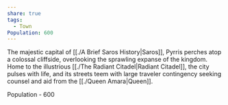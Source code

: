 ```yaml
---
share: true
tags:
  - Town
Population: 600
---
```


The majestic capital of [[./A Brief Saros History|Saros]], Pyrris perches atop a colossal cliffside, overlooking the sprawling expanse of the kingdom. Home to the illustrious [[./The Radiant Citadel|Radiant Citadel]], the city pulses with life, and its streets teem with large traveler contingency seeking counsel and aid from the [[./Queen Amara|Queen]].

Population - 600